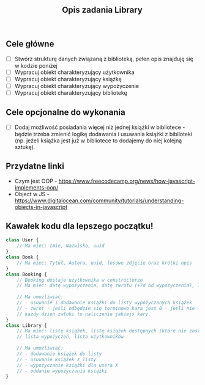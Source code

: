 <h2 align="center">Opis zadania Library </h2>

<br>

## Cele główne

* [ ] Stwórz strukturę danych związaną z biblioteką, pełen opis znajduję się w kodzie poniżej
* [ ] Wypracuj obiekt charakteryzujący użytkownika
* [ ] Wypracuj obiekt charakteryzujący książkę
* [ ] Wypracuj obiekt charakteryzujący wypożyczenie
* [ ] Wypracuj obiekt charakteryzujący bibliotekę

## Cele opcjonalne do wykonania

* [ ] Dodaj możliwość posiadania więcej niż jednej książki w bibliotece - będzie trzeba zmienić logikę dodawania i usuwania książki z biblioteki (np. jeżeli książka jest już w bibliotece to dodajemy do niej kolejną sztukę).

## Przydatne linki

- Czym jest OOP - https://www.freecodecamp.org/news/how-javascript-implements-oop/
- Object w JS - https://www.digitalocean.com/community/tutorials/understanding-objects-in-javascript

## Kawałek kodu dla lepszego początku!

```javascript
class User {
    // Ma miec: Imie, Nazwisko, uuid
} 
class Book {
    // Ma miec: Tytuł, Autora, uuid, losowe zdjęcie oraz krótki opis
}
class Booking {
    // Booking dostaje użytkownika w constructorze
    // Ma mieć: datę wypożyczenia, datę zwrotu (+7d od wypożyczenia), listę wypożyczonych książek, kara
    
    // Ma umożliwiać: 
    // - usuwanie i dodawanie książki do listy wypożyczonych książek
    // - zwrot - jeśli odbędzie się terminowo kara jest 0 - jesli nie - 
    // każdy dzień zwłoki to naliczenie jakiejś kary. 
}
class Library {
    // Ma miec: listę książek, listę książek dostępnych (które nie zostały wypożyczone),
    // lista wypożyczeń, lista użytkowników
    
    // Ma umożliwiać: 
    // - dodawanie książek do listy
    // - usuwanie książek z listy
    // - wypożyczanie książki dla usera X
    // - oddanie wypożyczania książki
}
```
